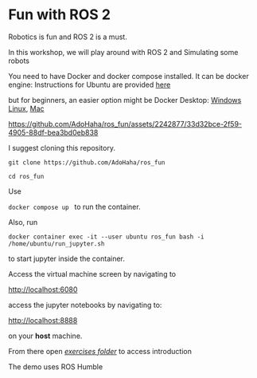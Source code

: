 # Fun with ROS 2

Robotics is fun and ROS 2 is a must.

In this workshop, we will play around with ROS 2 and Simulating some robots

You need to have Docker and docker compose installed.
It can be docker engine:
Instructions for Ubuntu are provided [here](https://docs.docker.com/engine/install/ubuntu/)

but for beginners, an easier option might be Docker Desktop: [Windows](https://docs.docker.com/desktop/install/windows-install/) [Linux](https://docs.docker.com/desktop/install/linux-install/), [Mac](https://docs.docker.com/desktop/install/mac-install/)




https://github.com/AdoHaha/ros_fun/assets/2242877/33d32bce-2f59-4905-88df-bea3bd0eb838


 I suggest cloning this repository.


`git clone https://github.com/AdoHaha/ros_fun`

`cd ros_fun`

Use 

`docker compose up ` to run the container.

Also, run 

`docker container exec -it --user ubuntu ros_fun bash -i /home/ubuntu/run_jupyter.sh`

to start jupyter inside the container.

Access the virtual machine screen by navigating to 

[http://localhost:6080](http://localhost:6080)

access the jupyter notebooks by navigating to:

[http://localhost:8888](http://localhost:8888) 

on your **host** machine. 

From there open [*exercises folder*](http://localhost:8888/exercises/1.%20introduction.ipynb) to access introduction

The demo uses ROS Humble
